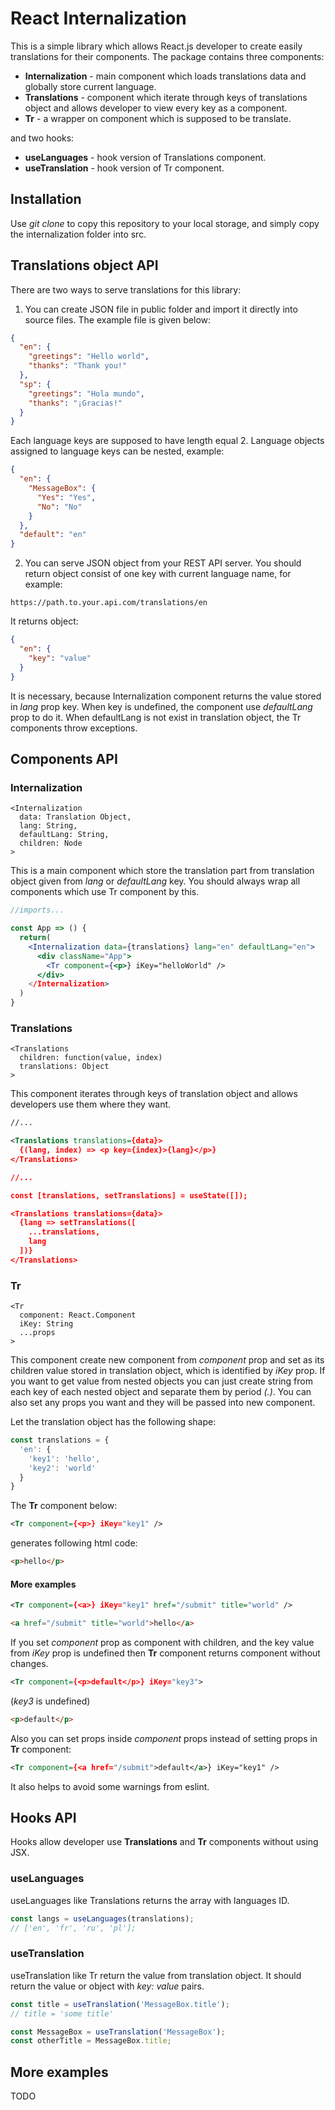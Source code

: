 # React Internalization

This is a simple library which allows React.js developer to create easily translations for their components.
The package contains three components:
* **Internalization** - main component which loads translations data and globally store current language.
* **Translations** - component which iterate through keys of translations object and allows developer to view every key as a component.
* **Tr** - a wrapper on component which is supposed to be translate.

and two hooks:
* **useLanguages** - hook version of Translations component.
* **useTranslation** - hook version of Tr component.

## Installation
Use *git clone* to copy this repository to your local storage, and simply copy the internalization folder into src.

## Translations object API
There are two ways to serve translations for this library:
1. You can create JSON file in public folder and import it directly into source files. The example file is given below:
```json
{
  "en": {
    "greetings": "Hello world",
    "thanks": "Thank you!"
  },
  "sp": {
    "greetings": "Hola mundo",
    "thanks": "¡Gracias!"
  }
}
```

Each language keys are supposed to have length equal 2.
Language objects assigned to language keys can be nested, example:
```json
{
  "en": {
    "MessageBox": {
      "Yes": "Yes",
      "No": "No"
    }
  },
  "default": "en"
}
```

2. You can serve JSON object from your REST API server. You should return object consist of one key with current language name, for example:
```
https://path.to.your.api.com/translations/en
```
It returns object:
```json
{
  "en": {
    "key": "value"
  }
}
```

It is necessary, because Internalization component returns the value stored in *lang* prop key. When key is undefined, the component use *defaultLang* prop to do it. When defaultLang is not exist in translation object, the Tr components throw exceptions.

## Components API

### Internalization
```
<Internalization
  data: Translation Object,
  lang: String,
  defaultLang: String,
  children: Node
>
```

This is a main component which store the translation part from translation object given from *lang* or *defaultLang* key.
You should always wrap all components which use Tr component by this.
```jsx
//imports...

const App => () {
  return(
    <Internalization data={translations} lang="en" defaultLang="en">
      <div className="App">
        <Tr component={<p>} iKey="helloWorld" />
      </div>
    </Internalization>
  )
}
```

### Translations
```
<Translations
  children: function(value, index)
  translations: Object
>
```

This component iterates through keys of translation object and allows developers use them where they want.

```xml
//...

<Translations translations={data}>
  {(lang, index) => <p key={index}>{lang}</p>}
</Translations>

//...

const [translations, setTranslations] = useState([]);

<Translations translations={data}>
  {lang => setTranslations([
    ...translations,
    lang
  ])}
</Translations>
```

### Tr
```
<Tr
  component: React.Component
  iKey: String
  ...props
>
```

This component create new component from *component* prop and set as its children value stored in translation object, which is identified by *iKey* prop. If you want to get value from nested objects you can just create string from each key of each nested object and separate them by period *(.)*. You can also set any props you want and they will be passed into new component.

Let the translation object has the following shape:

```js
const translations = {
  'en': {
    'key1': 'hello',
    'key2': 'world'
  }
}
```
The **Tr** component below:
```xml
<Tr component={<p>} iKey="key1" />
```
generates following html code:
```html
<p>hello</p>
```

#### More examples
```xml
<Tr component={<a>} iKey="key1" href="/submit" title="world" />
```
```html
<a href="/submit" title="world">hello</a>
```

If you set *component* prop as component with children, and the key value from *iKey* prop is undefined then **Tr** component returns component without changes.
```xml
<Tr component={<p>default</p>} iKey="key3">
```
(*key3* is undefined)
```html
<p>default</p>
```

Also you can set props inside *component* props instead of setting props in **Tr** component:
```xml
<Tr component={<a href="/submit">default</a>} iKey="key1" />
```
It also helps to avoid some warnings from eslint.

## Hooks API
Hooks allow developer use **Translations** and **Tr** components without using JSX.

### useLanguages
useLanguages like Translations returns the array with languages ID.
```js
const langs = useLanguages(translations);
// ['en', 'fr', 'ru', 'pl'];
```

### useTranslation
useTranslation like Tr return the value from translation object. It should return the value or object with *key: value* pairs.
```js
const title = useTranslation('MessageBox.title');
// title = 'some title'

const MessageBox = useTranslation('MessageBox');
const otherTitle = MessageBox.title;
```

## More examples
TODO